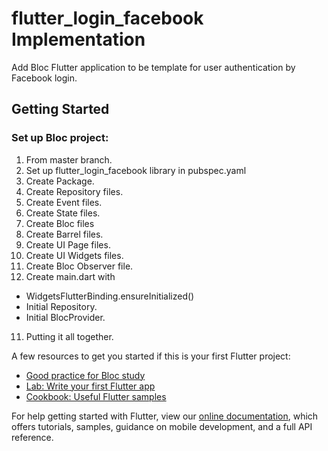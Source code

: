 # flutter_login_facebook Implementation

Add Bloc Flutter application to be template for user authentication by Facebook login.

## Getting Started
### Set up Bloc project:
1) From master branch.
2) Set up flutter_login_facebook library in pubspec.yaml
3) Create Package.
3) Create Repository files.
4) Create Event files.
5) Create State files.
6) Create Bloc files
7) Create Barrel files.
8) Create UI Page files.
9) Create UI Widgets files.
10) Create Bloc Observer file.
11) Create main.dart with 
  - WidgetsFlutterBinding.ensureInitialized()
  - Initial Repository.
  - Initial BlocProvider.
11) Putting it all together.


A few resources to get you started if this is your first Flutter project:
- [Good practice for Bloc study](https://bloclibrary.dev/#/flutterfirebaselogintutorial)
- [Lab: Write your first Flutter app](https://flutter.dev/docs/get-started/codelab)
- [Cookbook: Useful Flutter samples](https://flutter.dev/docs/cookbook)

For help getting started with Flutter, view our
[online documentation](https://flutter.dev/docs), which offers tutorials,
samples, guidance on mobile development, and a full API reference.
